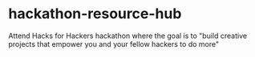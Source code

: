 # hackathon-resource-hub
Attend Hacks for Hackers hackathon where the goal is to "build creative projects that empower you and your fellow hackers to do more"
